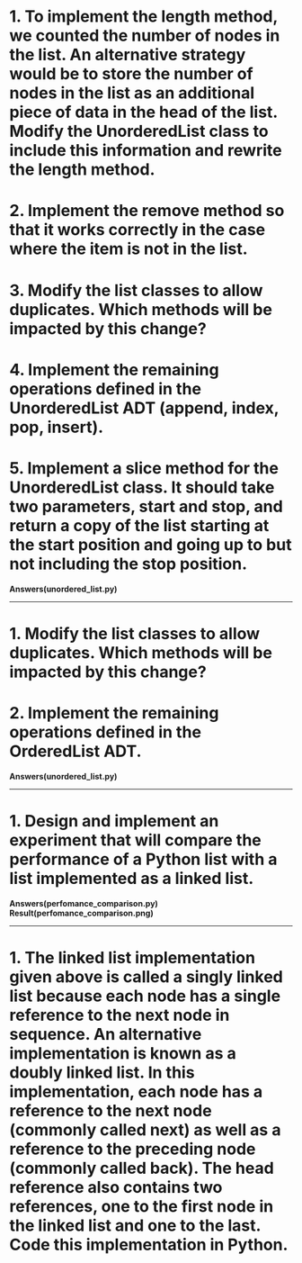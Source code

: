 # 1. To implement the length method, we counted the number of nodes in the list. An alternative strategy would be to store the number of nodes in the list as an additional piece of data in the head of the list. Modify the UnorderedList class to include this information and rewrite the length method.

# 2. Implement the remove method so that it works correctly in the case where the item is not in the list.

# 3. Modify the list classes to allow duplicates. Which methods will be impacted by this change?

# 4. Implement the remaining operations defined in the UnorderedList ADT (append, index, pop, insert).

# 5. Implement a slice method for the UnorderedList class. It should take two parameters, start and stop, and return a copy of the list starting at the start position and going up to but not including the stop position.

**Answers(unordered_list.py)**

---

# 1. Modify the list classes to allow duplicates. Which methods will be impacted by this change?

# 2. Implement the remaining operations defined in the OrderedList ADT.

**Answers(unordered_list.py)**

---

# 1. Design and implement an experiment that will compare the performance of a Python list with a list implemented as a linked list.

**Answers(perfomance_comparison.py)**
**Result(perfomance_comparison.png)**

---

# 1. The linked list implementation given above is called a singly linked list because each node has a single reference to the next node in sequence. An alternative implementation is known as a doubly linked list. In this implementation, each node has a reference to the next node (commonly called next) as well as a reference to the preceding node (commonly called back). The head reference also contains two references, one to the first node in the linked list and one to the last. Code this implementation in Python.
